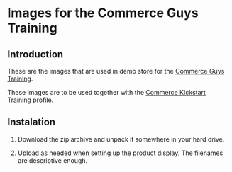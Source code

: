 # Images for the Commerce Guys Training

## Introduction

These are the images that are used in demo store for the
[Commerce Guys Training](https://marketplace.commerceguys.com/training).

These images are to be used together with the
[Commerce Kickstart Training profile](http://git.io/cg-training-profile).

## Instalation

 1. Download the zip archive and unpack it somewhere in your hard
    drive.
    
 2. Upload as needed when setting up the product display. The
    filenames are descriptive enough.
 
